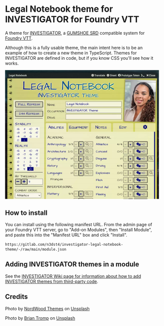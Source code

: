 # Legal Notebook theme for INVESTIGATOR for Foundry VTT

A theme for [INVESTIGATOR][investigator], a [GUMSHOE SRD][gumshoe] compatible system for [Foundry VTT][fvtt].

Although this is a fully usable theme, the main intent here is to be an example of how to create a new theme in TypeScript. Themes for INVESTIGATOR are defined in code, but if you know CSS you'll see how it works.

<img src="./src/assets/legal_screenshot.webp" style="width: 36em"/>


## How to install

You can install using the following manifest URL. From the admin page of your Foundry VTT server, go to "Add-on Modules", then "Install Module", and paste this into the "Manifest URL" box and click "Install".

```
https://gitlab.com/n3dst4/investigator-legal-notebook-theme/-/raw/main/module.json
```



## Adding INVESTIGATOR themes in a module

See the [INVESTIGATOR Wiki page for information about how to add INVESTIGATOR themes from third-party code](https://gitlab.com/n3dst4/investigator-fvtt/-/wikis/Adding-new-themes-from-third-party-code).

## Credits

Photo by <a href="https://unsplash.com/@nordwood?utm_source=unsplash&utm_medium=referral&utm_content=creditCopyText">NordWood Themes</a> on <a href="https://unsplash.com/s/photos/white-texture?utm_source=unsplash&utm_medium=referral&utm_content=creditCopyText">Unsplash</a>

Photo by <a href="https://unsplash.com/@84media?utm_source=unsplash&utm_medium=referral&utm_content=creditCopyText">Brian Tromp</a> on <a href="https://unsplash.com/?utm_source=unsplash&utm_medium=referral&utm_content=creditCopyText">Unsplash</a>
  
[investigator]: https://gitlab.com/n3dst4/investigator-fvtt
[fvtt]: https://foundryvtt.com/
[gumshoe]: https://pelgranepress.com/gumshoe/files/GUMSHOE_SRD_CC_3.pdf